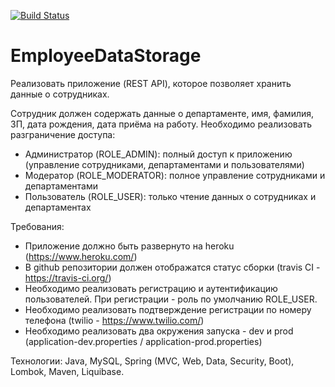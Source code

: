 [![Build Status](https://travis-ci.org/tigratius/EmployeeDataStorage.svg?branch=master)](https://travis-ci.org/tigratius/EmployeeDataStorage)

# EmployeeDataStorage
Реализовать приложение (REST API), которое позволяет хранить данные о сотрудниках.

Сотрудник должен содержать данные о департаменте, имя, фамилия, ЗП, дата рождения, дата приёма на работу.
Необходимо реализовать разграничение доступа:
- Администратор (ROLE_ADMIN): полный доступ к приложению (управление сотрудниками, департаментами и пользователями)
- Модератор (ROLE_MODERATOR): полное управление сотрудниками и департаментами
- Пользователь (ROLE_USER): только чтение данных о сотрудниках и департаментах

Требования:

- Приложение должно быть развернуто на heroku (https://www.heroku.com/)
- В github репозитории должен отображатся статус сборки (travis CI - https://travis-ci.org/)
- Необходимо реализовать регистрацию и аутентификацию пользователей.
    При регистрации - роль по умолчанию ROLE_USER.
- Необходимо реализовать подтверждение регистрации по номеру телефона (twilio - https://www.twilio.com/)
- Необходимо реализовать два окружения запуска - dev и prod
(application-dev.properties / application-prod.properties)


Технологии: Java, MySQL, Spring (MVC, Web, Data, Security, Boot), Lombok, Maven, Liquibase.

